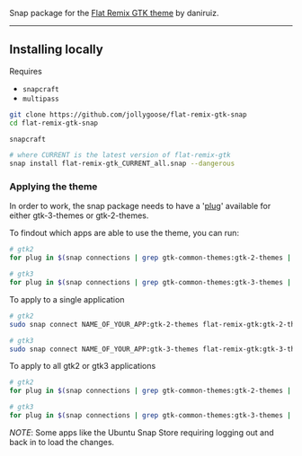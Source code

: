 Snap package for the [Flat Remix GTK theme](https://github.com/daniruiz/flat-remix-gtk) by daniruiz.

---

## Installing locally

Requires
* ```snapcraft```
* ```multipass```

```sh
git clone https://github.com/jollygoose/flat-remix-gtk-snap
cd flat-remix-gtk-snap

snapcraft

# where CURRENT is the latest version of flat-remix-gtk
snap install flat-remix-gtk_CURRENT_all.snap --dangerous
```

### Applying the theme

In order to work, the snap package needs to have a '[plug](https://ubuntu.com/blog/a-guide-to-snap-permissions-and-interfaces)' 
available for either gtk-3-themes or gtk-2-themes.

To findout which apps are able to use the theme, you can run:

```bash
# gtk2
for plug in $(snap connections | grep gtk-common-themes:gtk-2-themes | awk '{print $2}'); do echo ${plug}; done

# gtk3
for plug in $(snap connections | grep gtk-common-themes:gtk-3-themes | awk '{print $2}'); do echo ${plug}; done
```

To apply to a single application

```bash
# gtk2
sudo snap connect NAME_OF_YOUR_APP:gtk-2-themes flat-remix-gtk:gtk-2-themes

# gtk3
sudo snap connect NAME_OF_YOUR_APP:gtk-3-themes flat-remix-gtk:gtk-3-themes
```

To apply to all gtk2 or gtk3 applications

```bash
# gtk2
for plug in $(snap connections | grep gtk-common-themes:gtk-2-themes | awk '{print $2}'); do sudo snap connect ${plug} flat-remix-theme:gtk-2-themes; done

# gtk3
for plug in $(snap connections | grep gtk-common-themes:gtk-3-themes | awk '{print $2}'); do sudo snap connect ${plug} flat-remix-theme:gtk-3-themes; done
```

*NOTE*: Some apps like the Ubuntu Snap Store requiring logging out and back in to load the changes.